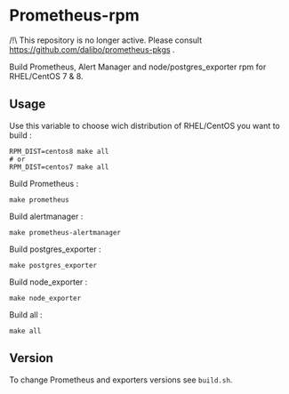 # Prometheus-rpm

/!\ This repository is no longer active. Please consult https://github.com/dalibo/prometheus-pkgs .

Build Prometheus, Alert Manager and node/postgres_exporter rpm for RHEL/CentOS 7 & 8.

## Usage

Use this variable to choose wich distribution of RHEL/CentOS you want to build :
```
RPM_DIST=centos8 make all
# or
RPM_DIST=centos7 make all
```

Build Prometheus :
```
make prometheus
```

Build alertmanager :
```
make prometheus-alertmanager
```

Build postgres_exporter :
```
make postgres_exporter
```

Build node_exporter :
```
make node_exporter
```

Build all :
```
make all
```

## Version

To change Prometheus and exporters versions see `build.sh`.
